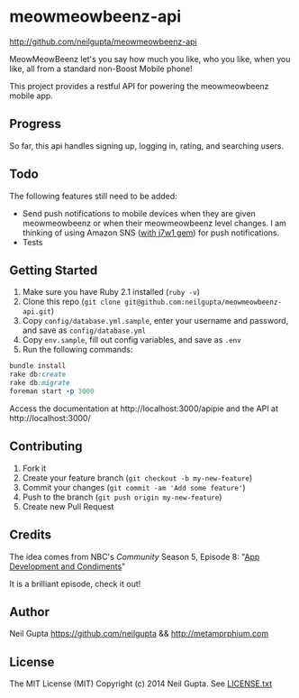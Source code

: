 meowmeowbeenz-api
=============

http://github.com/neilgupta/meowmeowbeenz-api

MeowMeowBeenz let's you say how much you like, who you like, when you like, all from a standard non-Boost Mobile phone!

This project provides a restful API for powering the meowmeowbeenz mobile app.

## Progress

So far, this api handles signing up, logging in, rating, and searching users.

## Todo

The following features still need to be added:

* Send push notifications to mobile devices when they are given meowmeowbeenz or when their meowmeowbeenz level changes. I am thinking of using Amazon SNS ([with j7w1 gem](https://github.com/condor/j7w1)) for push notifications.
* Tests

## Getting Started

1. Make sure you have Ruby 2.1 installed (`ruby -v`)
2. Clone this repo (`git clone git@github.com:neilgupta/meowmeowbeenz-api.git`)
3. Copy `config/database.yml.sample`, enter your username and password, and save as `config/database.yml`
4. Copy `env.sample`, fill out config variables, and save as `.env`
5. Run the following commands:

```ruby
bundle install
rake db:create
rake db:migrate
foreman start -p 3000
```

Access the documentation at http://localhost:3000/apipie and the API at http://localhost:3000/

## Contributing

1. Fork it
2. Create your feature branch (`git checkout -b my-new-feature`)
3. Commit your changes (`git commit -am 'Add some feature'`)
4. Push to the branch (`git push origin my-new-feature`)
5. Create new Pull Request

## Credits

The idea comes from NBC's *Community* Season 5, Episode 8: "[App Development and Condiments](http://en.wikipedia.org/wiki/App_Development_and_Condiments)"

It is a brilliant episode, check it out!

## Author

Neil Gupta https://github.com/neilgupta && http://metamorphium.com

## License

The MIT License (MIT) Copyright (c) 2014 Neil Gupta. See [LICENSE.txt](https://raw.github.com/neilgupta/meowmeowbeenz-api/master/LICENSE.txt)
